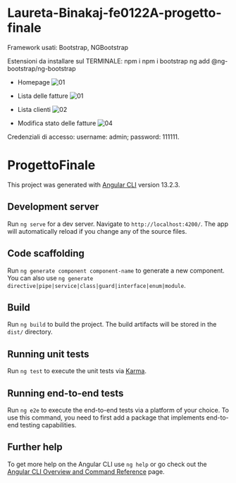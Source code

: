 # Laureta-Binakaj-fe0122A-progetto-finale

Framework usati: Bootstrap, NGBootstrap

Estensioni da installare sul TERMINALE:
npm i
npm i bootstrap
ng add @ng-bootstrap/ng-bootstrap

* Homepage 
![01](https://user-images.githubusercontent.com/98649610/162673278-4dffbec6-38d0-4241-bd09-505acaab251f.JPG)


* Lista delle fatture 
![01](https://user-images.githubusercontent.com/98649610/163393069-34a46ee2-1c43-478a-ab8a-82b4fd4b166b.JPG)

* Lista clienti 
![02](https://user-images.githubusercontent.com/98649610/163393077-5aab232a-16b1-44c3-800f-22d24a0ec903.JPG)

* Modifica stato delle fatture 
![04](https://user-images.githubusercontent.com/98649610/163393273-60553a5f-11c2-454c-9776-9666ef8a690f.JPG)


Credenziali di accesso: 
username: admin; 
password: 111111. 

# ProgettoFinale

This project was generated with [Angular CLI](https://github.com/angular/angular-cli) version 13.2.3.

## Development server

Run `ng serve` for a dev server. Navigate to `http://localhost:4200/`. The app will automatically reload if you change any of the source files.

## Code scaffolding

Run `ng generate component component-name` to generate a new component. You can also use `ng generate directive|pipe|service|class|guard|interface|enum|module`.

## Build

Run `ng build` to build the project. The build artifacts will be stored in the `dist/` directory.

## Running unit tests

Run `ng test` to execute the unit tests via [Karma](https://karma-runner.github.io).

## Running end-to-end tests

Run `ng e2e` to execute the end-to-end tests via a platform of your choice. To use this command, you need to first add a package that implements end-to-end testing capabilities.

## Further help

To get more help on the Angular CLI use `ng help` or go check out the [Angular CLI Overview and Command Reference](https://angular.io/cli) page.
